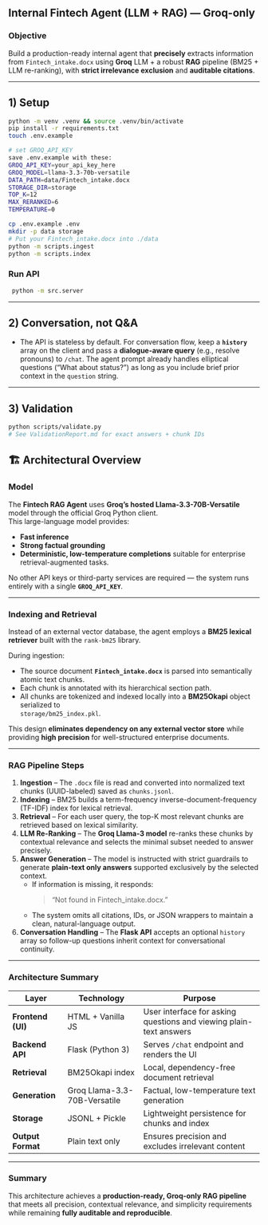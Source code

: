 ## Internal Fintech Agent (LLM + RAG) — **Groq-only**

### Objective

Build a production-ready internal agent that **precisely** extracts information from `Fintech_intake.docx` using **Groq** LLM + a robust **RAG** pipeline (BM25 + LLM re-ranking), with **strict irrelevance exclusion** and **auditable citations**.

---

## 1) Setup

```bash
python -m venv .venv && source .venv/bin/activate
pip install -r requirements.txt
touch .env.example

# set GROQ_API_KEY
save .env.example with these:
GROQ_API_KEY=your_api_key_here
GROQ_MODEL=llama-3.3-70b-versatile
DATA_PATH=data/Fintech_intake.docx
STORAGE_DIR=storage
TOP_K=12
MAX_RERANKED=6
TEMPERATURE=0

cp .env.example .env 
mkdir -p data storage
# Put your Fintech_intake.docx into ./data
python -m scripts.ingest
python -m scripts.index
```

### Run API

```bash
 python -m src.server
```
---

## 2) Conversation, not Q&A

* The API is stateless by default. For conversation flow, keep a **`history`** array on the client and pass a **dialogue-aware query** (e.g., resolve pronouns) to `/chat`. The agent prompt already handles elliptical questions (“What about status?”) as long as you include brief prior context in the `question` string.

---

## 3) Validation

```bash
python scripts/validate.py
# See ValidationReport.md for exact answers + chunk IDs
```



## 🏗️ Architectural Overview

### **Model**
The **Fintech RAG Agent** uses **Groq’s hosted Llama-3.3-70B-Versatile** model through the official Groq Python client.  
This large-language model provides:
- **Fast inference**
- **Strong factual grounding**
- **Deterministic, low-temperature completions** suitable for enterprise retrieval-augmented tasks.  

No other API keys or third-party services are required — the system runs entirely with a single **`GROQ_API_KEY`**.

---

### **Indexing and Retrieval**
Instead of an external vector database, the agent employs a **BM25 lexical retriever** built with the `rank-bm25` library.

During ingestion:
- The source document **`Fintech_intake.docx`** is parsed into semantically atomic text chunks.  
- Each chunk is annotated with its hierarchical section path.  
- All chunks are tokenized and indexed locally into a **BM25Okapi** object serialized to  
  `storage/bm25_index.pkl`.  

This design **eliminates dependency on any external vector store** while providing **high precision** for well-structured enterprise documents.

---

### **RAG Pipeline Steps**
1. **Ingestion** – The `.docx` file is read and converted into normalized text chunks (UUID-labeled) saved as `chunks.jsonl`.  
2. **Indexing** – BM25 builds a term-frequency inverse-document-frequency (TF-IDF) index for lexical retrieval.  
3. **Retrieval** – For each user query, the top-K most relevant chunks are retrieved based on lexical similarity.  
4. **LLM Re-Ranking** – The **Groq Llama-3 model** re-ranks these chunks by contextual relevance and selects the minimal subset needed to answer precisely.  
5. **Answer Generation** – The model is instructed with strict guardrails to generate **plain-text only answers** supported exclusively by the selected context.  
   - If information is missing, it responds:  
     > “Not found in Fintech_intake.docx.”  
   - The system omits all citations, IDs, or JSON wrappers to maintain a clean, natural-language output.  
6. **Conversation Handling** – The **Flask API** accepts an optional `history` array so follow-up questions inherit context for conversational continuity.

---

### **Architecture Summary**

| **Layer**          | **Technology**                   | **Purpose** |
|--------------------|----------------------------------|-------------|
| **Frontend (UI)**  | HTML + Vanilla JS                | User interface for asking questions and viewing plain-text answers |
| **Backend API**    | Flask (Python 3)                 | Serves `/chat` endpoint and renders the UI |
| **Retrieval**      | BM25Okapi index                  | Local, dependency-free document retrieval |
| **Generation**     | Groq Llama-3.3-70B-Versatile     | Factual, low-temperature text generation |
| **Storage**        | JSONL + Pickle                   | Lightweight persistence for chunks and index |
| **Output Format**  | Plain text only                  | Ensures precision and excludes irrelevant content |

---

### **Summary**
This architecture achieves a **production-ready, Groq-only RAG pipeline** that meets all precision, contextual relevance, and simplicity requirements while remaining **fully auditable and reproducible**.

